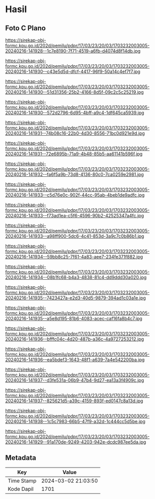 # Hasil

## Foto C Plano

https://sirekap-obj-formc.kpu.go.id/202d/pemilu/pdpr/17/03/23/20/03/1703232003005-20240216-141928--1c7e8190-7f71-4519-a6fb-d4074d8f14db.jpg

https://sirekap-obj-formc.kpu.go.id/202d/pemilu/pdpr/17/03/23/20/03/1703232003005-20240216-141930--c43e5d5d-dfcf-4417-96f9-50a14c4ef7f7.jpg

https://sirekap-obj-formc.kpu.go.id/202d/pemilu/pdpr/17/03/23/20/03/1703232003005-20240216-141930--51d31356-25b2-4166-8d5f-09c2c5c25219.jpg

https://sirekap-obj-formc.kpu.go.id/202d/pemilu/pdpr/17/03/23/20/03/1703232003005-20240216-141930--572d2796-6d95-4bff-a9c4-1df645ca5939.jpg

https://sirekap-obj-formc.kpu.go.id/202d/pemilu/pdpr/17/03/23/20/03/1703232003005-20240216-141931--74b08c16-22b0-4d30-8556-71bc0d921e9d.jpg

https://sirekap-obj-formc.kpu.go.id/202d/pemilu/pdpr/17/03/23/20/03/1703232003005-20240216-141931--72e6895b-71a9-4b48-85b5-aa61141b596f.jpg

https://sirekap-obj-formc.kpu.go.id/202d/pemilu/pdpr/17/03/23/20/03/1703232003005-20240216-141932--fa6f5a9b-73d8-4136-80c0-7ca0259e2981.jpg

https://sirekap-obj-formc.kpu.go.id/202d/pemilu/pdpr/17/03/23/20/03/1703232003005-20240216-141933--c5d76e0c-902f-44cc-95ab-4beb1de9adfc.jpg

https://sirekap-obj-formc.kpu.go.id/202d/pemilu/pdpr/17/03/23/20/03/1703232003005-20240216-141933--f73ad1ea-c5f6-4596-90b2-42525347a4fc.jpg

https://sirekap-obj-formc.kpu.go.id/202d/pemilu/pdpr/17/03/23/20/03/1703232003005-20240216-141933--a98ff900-5dc6-4c41-853d-3a9c7c0b86b1.jpg

https://sirekap-obj-formc.kpu.go.id/202d/pemilu/pdpr/17/03/23/20/03/1703232003005-20240216-141934--59bb8c25-7f61-4a83-aee7-234fe371f882.jpg

https://sirekap-obj-formc.kpu.go.id/202d/pemilu/pdpr/17/03/23/20/03/1703232003005-20240216-141934--08b1fc68-b4a3-4838-81c4-dd9ddd30a020.jpg

https://sirekap-obj-formc.kpu.go.id/202d/pemilu/pdpr/17/03/23/20/03/1703232003005-20240216-141935--7423427a-e2d3-40d5-9879-394ad1c03a1e.jpg

https://sirekap-obj-formc.kpu.go.id/202d/pemilu/pdpr/17/03/23/20/03/1703232003005-20240216-141935--a5e8d195-81b6-4083-acec-caf16fa8b4c7.jpg

https://sirekap-obj-formc.kpu.go.id/202d/pemilu/pdpr/17/03/23/20/03/1703232003005-20240216-141936--bfffc04c-4d20-487b-a36c-4a9727253212.jpg

https://sirekap-obj-formc.kpu.go.id/202d/pemilu/pdpr/17/03/23/20/03/1703232003005-20240216-141936--ea5bdef3-1643-48f1-a639-7a4e542200ba.jpg

https://sirekap-obj-formc.kpu.go.id/202d/pemilu/pdpr/17/03/23/20/03/1703232003005-20240216-141937--d3fe531a-06b9-47b4-9d27-ea13a3f4909c.jpg

https://sirekap-obj-formc.kpu.go.id/202d/pemilu/pdpr/17/03/23/20/03/1703232003005-20240216-141937--825621d5-a39c-4159-893f-ed0147c8a13d.jpg

https://sirekap-obj-formc.kpu.go.id/202d/pemilu/pdpr/17/03/23/20/03/1703232003005-20240216-141938--1c5c7983-66b5-47f9-a32d-1c444cc5d5be.jpg

https://sirekap-obj-formc.kpu.go.id/202d/pemilu/pdpr/17/03/23/20/03/1703232003005-20240216-141929--91a170de-9249-4203-942e-dcdc987ee5da.jpg


## Metadata

| Key        | Value               |
| ---------- | ------------------- |
| Time Stamp | 2024-03-02 21:03:50 |
| Kode Dapil | 1701                |



